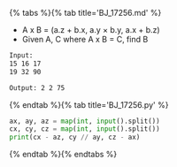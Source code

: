 {% tabs %}{% tab title='BJ_17256.md' %}

* A x B = (a.z + b.x, a.y × b.y, a.x + b.z)
* Given A, C where A x B = C, find B

```txt
Input:
15 16 17
19 32 90

Output: 2 2 75
```

{% endtab %}{% tab title='BJ_17256.py' %}

```py
ax, ay, az = map(int, input().split())
cx, cy, cz = map(int, input().split())
print(cx - az, cy // ay, cz - ax)
```

{% endtab %}{% endtabs %}
